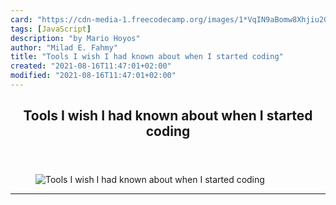 ```yaml
---
card: "https://cdn-media-1.freecodecamp.org/images/1*VqIN9aBomw8Xhjiu2G8Aaw.jpeg"
tags: [JavaScript]
description: "by Mario Hoyos"
author: "Milad E. Fahmy"
title: "Tools I wish I had known about when I started coding"
created: "2021-08-16T11:47:01+02:00"
modified: "2021-08-16T11:47:01+02:00"
---
```

<div class="site-wrapper">
<main id="site-main" class="site-main outer">
<div class="inner">
<article class="post-full post tag-javascript tag-tech tag-technology tag-web-development tag-productivity ">
<header class="post-full-header">
<h1 class="post-full-title">Tools I wish I had known about when I started coding</h1>
</header>
<figure class="post-full-image">
<picture>
<source media="(max-width: 700px)" sizes="1px" srcset="data:image/gif;base64,R0lGODlhAQABAIAAAAAAAP///yH5BAEAAAAALAAAAAABAAEAAAIBRAA7 1w">
<source media="(min-width: 701px)" sizes="(max-width: 800px) 400px,
(max-width: 1170px) 700px,
1400px" srcset="https://cdn-media-1.freecodecamp.org/images/1*VqIN9aBomw8Xhjiu2G8Aaw.jpeg 300w,
https://cdn-media-1.freecodecamp.org/images/1*VqIN9aBomw8Xhjiu2G8Aaw.jpeg 600w,
https://cdn-media-1.freecodecamp.org/images/1*VqIN9aBomw8Xhjiu2G8Aaw.jpeg 1000w,
https://cdn-media-1.freecodecamp.org/images/1*VqIN9aBomw8Xhjiu2G8Aaw.jpeg 2000w">
<img onerror="this.style.display='none'" src="https://cdn-media-1.freecodecamp.org/images/1*VqIN9aBomw8Xhjiu2G8Aaw.jpeg" alt="Tools I wish I had known about when I started coding">
</picture>
</figure>
<section class="post-full-content">
<div class="post-content medium-migrated-article">
</div>
<hr>
</section>
</article>
</div>
</main>
</div>
<!-- Google Tag Manager (noscript) -->
<!-- End Google Tag Manager (noscript) -->
